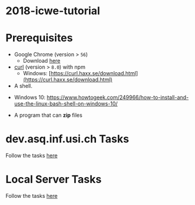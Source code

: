 # 2018-icwe-tutorial

# Prerequisites

* Google Chrome (version > `56`)
    - Download [here](https://www.google.com/chrome/)
* [curl](https://nodejs.org/en/) (version > `8.0`) with npm
    - Windows: [https://curl.haxx.se/download.html](https://curl.haxx.se/download.html)
* A shell. 
 - Windows 10:  https://www.howtogeek.com/249966/how-to-install-and-use-the-linux-bash-shell-on-windows-10/
* A program that can __zip__ files

# dev.asq.inf.usi.ch Tasks
Follow the tasks [here](./Tasks-dev.md)

# Local Server Tasks
Follow the tasks [here](./Tasks-local.md)